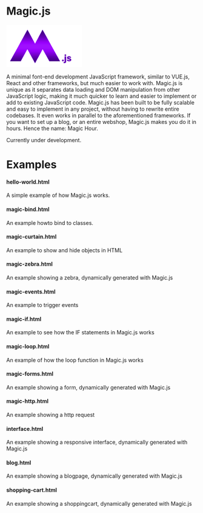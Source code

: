 # Magic.js

<img src="https://github.com/flaneurette/Magic.js/blob/main/assets/images/magic-js-logo.png" />

A minimal font-end development JavaScript framework, similar to VUE.js, React and other frameworks, but much easier to work with. Magic.js is unique as it separates data loading and DOM manipulation from other JavaScript logic, making it much quicker to learn and easier to implement or add to existing JavaScript code. Magic.js has been built to be fully scalable and easy to implement in any project, without having to rewrite entire codebases. It even works in parallel to the aforementioned frameworks. If you want to set up a blog, or an entire webshop, Magic.js makes you do it in hours. Hence the name: Magic Hour.

Currently under development.

# Examples

#### hello-world.html
A simple example of how Magic.js works.
#### magic-bind.html
An example howto bind to classes.
#### magic-curtain.html
An example to show and hide objects in HTML
#### magic-zebra.html
An example showing a zebra, dynamically generated with Magic.js
#### magic-events.html
An example to trigger events
#### magic-if.html
An example to see how the IF statements in Magic.js works
#### magic-loop.html
An example of how the loop function in Magic.js works
#### magic-forms.html
An example showing a form, dynamically generated with Magic.js
#### magic-http.html
An example showing a http request


#### interface.html
An example showing a responsive interface, dynamically generated with Magic.js
#### blog.html
An example showing a blogpage, dynamically generated with Magic.js
#### shopping-cart.html
An example showing a shoppingcart, dynamically generated with Magic.js

